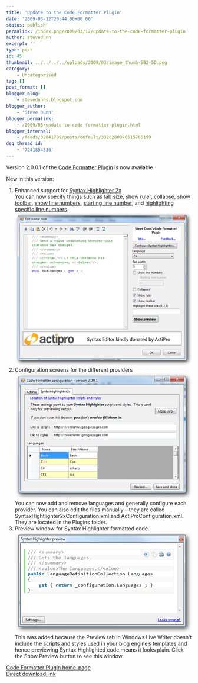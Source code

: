 ```yaml
---
title: 'Update to the Code Formatter Plugin'
date: '2009-03-12T20:44:00+00:00'
status: publish
permalink: /index.php/2009/03/12/update-to-the-code-formatter-plugin
author: stevedunn
excerpt: ''
type: post
id: 45
thumbnail: ../../../../uploads/2009/03/image_thumb-5B2-5D.png
category:
    - Uncategorised
tag: []
post_format: []
blogger_blog:
    - stevedunns.blogspot.com
blogger_author:
    - 'Steve Dunn'
blogger_permalink:
    - /2009/03/update-to-code-formatter-plugin.html
blogger_internal:
    - /feeds/32841709/posts/default/3328280976515766199
dsq_thread_id:
    - '7241854336'
---
```

Version 2.0.0.1 of the [Code Formatter Plugin](http://stevedunns.googlepages.com/codeformatterforwindowslivewriter) is now available.

New in this version:

1. Enhanced support for [Syntax Highlighter 2x](http://alexgorbatchev.com/wiki/SyntaxHighlighter)   
  You can now specify things such as [tab size](http://alexgorbatchev.com/wiki/SyntaxHighlighter:Demo:tab-size), [show ruler](http://alexgorbatchev.com/wiki/SyntaxHighlighter:Demo:ruler), [collapse](http://alexgorbatchev.com/wiki/SyntaxHighlighter:Demo:collapse), [show toolbar](http://alexgorbatchev.com/wiki/SyntaxHighlighter:Demo:toolbar), [show line numbers](http://alexgorbatchev.com/wiki/SyntaxHighlighter:Demo:gutter), [starting line number](http://alexgorbatchev.com/wiki/SyntaxHighlighter:Demo:first-line), and [highlighting specific line numbers](http://alexgorbatchev.com/wiki/SyntaxHighlighter:Demo:highlight).   
  [![image](../../../../uploads/2009/03/image_thumb-5B2-5D.png "image")](/wp-content/uploads/2009/03/image_thumb-5B2-5D.png)
2. Configuration screens for the different providers   
  [![image](../../../../uploads/2009/03/image_thumb13.png "image")](/wp-content/uploads/2009/03/image_thumb13.png)   
  You can now add and remove languages and generally configure each provider. You can also edit the files manually – they are called SyntaxHightlighter2xConfiguration.xml and ActiProConfiguration.xml. They are located in the Plugins folder.
3. Preview window for Syntax Highlighter formatted code.   
  [![image](../../../../uploads/2009/03/image_thumb14.png "image")](/wp-content/uploads/2009/03/image_thumb14.png)   
  This was added because the Preview tab in Windows Live Writer doesn’t include the scripts and styles used in your blog engine’s templates and hence previewing Syntax Highlighted code means it looks plain. Click the Show Preview button to see this window.

[Code Formatter Plugin home-page](http://stevedunns.googlepages.com/codeformatterforwindowslivewriter)   
[Direct download link](http://stevedunns.googlepages.com/CodeFormatterPlugin2.0.0.1.zip)